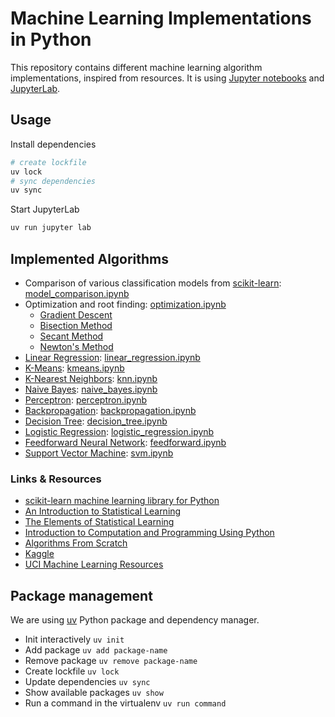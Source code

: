 # Machine Learning Implementations in Python

This repository contains different machine learning algorithm implementations, inspired from resources. It is
using [Jupyter notebooks](https://jupyter.org/) and [JupyterLab](http://jupyterlab.io/).

## Usage

Install dependencies

```bash
# create lockfile
uv lock
# sync dependencies
uv sync
```

Start JupyterLab

```bash
uv run jupyter lab
```

## Implemented Algorithms

- Comparison of various classification models
  from [scikit-learn](http://scikit-learn.org/): [model_comparison.ipynb](./model_comparison.ipynb)
- Optimization and root finding: [optimization.ipynb](./optimization.ipynb)
  - [Gradient Descent](https://en.wikipedia.org/wiki/Gradient_descent)
  - [Bisection Method](https://en.wikipedia.org/wiki/Bisection_method)
  - [Secant Method](https://en.wikipedia.org/wiki/Secant_method)
  - [Newton's Method](https://en.wikipedia.org/wiki/Newton%27s_method)
- [Linear Regression](https://en.wikipedia.org/wiki/Linear_regression): [linear_regression.ipynb](./linear_regression.ipynb)
- [K-Means](https://en.wikipedia.org/wiki/K-means_clustering): [kmeans.ipynb](./kmeans.ipynb)
- [K-Nearest Neighbors](https://en.wikipedia.org/wiki/K-nearest_neighbors_algorithm):  [knn.ipynb](./knn.ipynb)
- [Naive Bayes](https://en.wikipedia.org/wiki/Naive_Bayes_classifier):  [naive_bayes.ipynb](./naive_bayes.ipynb)
- [Perceptron](https://en.wikipedia.org/wiki/Perceptron):  [perceptron.ipynb](./perceptron.ipynb)
- [Backpropagation](https://en.wikipedia.org/wiki/Backpropagation):  [backpropagation.ipynb](./backpropagation.ipynb)
- [Decision Tree](https://en.wikipedia.org/wiki/Decision_tree):  [decision_tree.ipynb](./decision_tree.ipynb)
- [Logistic Regression](https://en.wikipedia.org/wiki/Logistic_regression):  [logistic_regression.ipynb](./logistic_regression.ipynb)
- [Feedforward Neural Network](https://en.wikipedia.org/wiki/Feedforward_neural_network):  [feedforward.ipynb](./feedforward.ipynb)
- [Support Vector Machine](https://en.wikipedia.org/wiki/Support-vector_machine): [svm.ipynb](./svm.ipynb)

### Links & Resources

- [scikit-learn machine learning library for Python](http://scikit-learn.org/)
- [An Introduction to Statistical Learning](http://www-bcf.usc.edu/~gareth/ISL/)
- [The Elements of Statistical Learning](http://web.stanford.edu/~hastie/ElemStatLearn/)
- [Introduction to Computation and Programming Using Python](https://mitpress.mit.edu/books/introduction-computation-and-programming-using-python-1)
- [Algorithms From Scratch](http://machinelearningmastery.com/category/algorithms-from-scratch/)
- [Kaggle](https://www.kaggle.com/)
- [UCI Machine Learning Resources](https://archive.ics.uci.edu/ml/index.php)

## Package management

We are using [uv](https://docs.astral.sh/uv/getting-started/) Python package and dependency
manager.

- Init interactively `uv init`
- Add package `uv add package-name`
- Remove package `uv remove package-name`
- Create lockfile `uv lock`
- Update dependencies `uv sync`
- Show available packages `uv show`
- Run a command in the virtualenv `uv run command`
